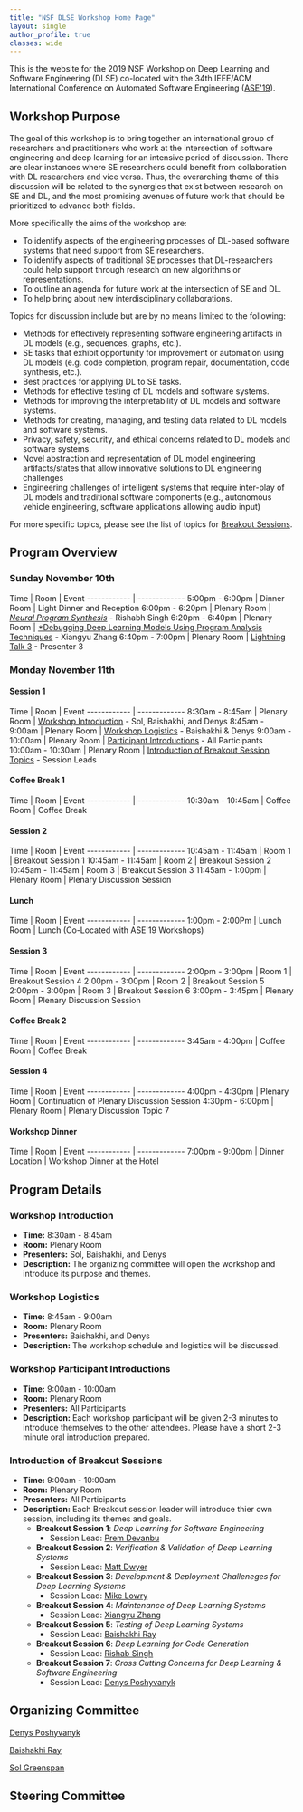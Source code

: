 ```yaml
---
title: "NSF DLSE Workshop Home Page"
layout: single
author_profile: true
classes: wide
---
```


This is the website for the 2019 NSF Workshop on Deep Learning and Software Engineering (DLSE) co-located with the 34th IEEE/ACM International Conference on Automated Software Engineering ([ASE'19](https://2019.ase-conferences.org)). 

## Workshop Purpose

The goal of this workshop is to bring together an international group of researchers and practitioners who work at the intersection of software engineering and deep learning for an intensive period of discussion. There are clear instances where SE researchers could benefit from collaboration with DL researchers and vice versa. Thus, the overarching theme of this discussion will be related to the synergies that exist between research on SE and DL, and the most promising avenues of future work that should be prioritized to advance both fields.
 
More specifically the aims of the workshop are: 

 * To identify aspects of the engineering processes of DL-based software systems that need support from SE researchers.
 * To identify aspects of traditional SE processes that DL-researchers could help support through research on new algorithms or representations.
 * To outline an agenda for future work at the intersection of SE and DL.
 * To help bring about new interdisciplinary collaborations.

Topics for discussion include but are by no means limited to the following:
 
* Methods for effectively representing software engineering artifacts in DL models (e.g., sequences, graphs, etc.).
* SE tasks that exhibit opportunity for improvement or automation using DL models (e.g. code completion, program repair, documentation, code synthesis, etc.).
* Best practices for applying DL to SE tasks.
* Methods for effective testing of DL models and software systems.
* Methods for improving the interpretability of DL models and software systems.
* Methods for creating, managing, and testing data related to DL models and software systems.
* Privacy, safety, security, and ethical concerns related to DL models and software systems.
* Novel abstraction and representation of DL model engineering artifacts/states that allow innovative solutions to DL engineering challenges
* Engineering challenges of intelligent systems that require inter-play of DL models and traditional software components (e.g., autonomous vehicle engineering, software applications allowing audio input)

For more specific topics, please see the list of topics for [Breakout Sessions](#introduction-of-breakout-sessions).

## Program Overview

### Sunday November 10th

Time | Room | Event
------------ | -------------
5:00pm - 6:00pm | Dinner Room | Light Dinner and Reception
6:00pm - 6:20pm | Plenary Room | [*Neural Program Synthesis*]() - Rishabh Singh
6:20pm - 6:40pm | Plenary Room | [*Debugging Deep Learning Models Using Program Analysis Techniques]() - Xiangyu Zhang
6:40pm - 7:00pm | Plenary Room | [Lightning Talk 3]() - Presenter 3

### Monday November 11th

#### Session 1

Time | Room | Event
------------ | -------------
8:30am - 8:45am | Plenary Room | [Workshop Introduction](#workshop-introduction) - Sol, Baishakhi, and Denys
8:45am - 9:00am | Plenary Room | [Workshop Logistics](#workshop-logistics) - Baishakhi & Denys
9:00am - 10:00am | Plenary Room | [Participant Introductions](#workshop-participant-introductions) - All Participants
10:00am - 10:30am | Plenary Room | [Introduction of Breakout Session Topics](#introduction-of-breakout-sessions) - Session Leads

#### Coffee Break 1

Time | Room | Event
------------ | -------------
10:30am - 10:45am | Coffee Room | Coffee Break

#### Session 2

Time | Room | Event
------------ | -------------
10:45am - 11:45am | Room 1 | Breakout Session 1
10:45am - 11:45am | Room 2 | Breakout Session 2
10:45am - 11:45am | Room 3 | Breakout Session 3
11:45am - 1:00pm | Plenary Room | Plenary Discussion Session

#### Lunch

Time | Room | Event
------------ | -------------
1:00pm - 2:00Pm | Lunch Room | Lunch (Co-Located with ASE'19 Workshops)

#### Session 3

Time | Room | Event
------------ | -------------
2:00pm - 3:00pm | Room 1 | Breakout Session 4
2:00pm - 3:00pm | Room 2 | Breakout Session 5
2:00pm - 3:00pm | Room 3 | Breakout Session 6
3:00pm - 3:45pm | Plenary Room | Plenary Discussion Session

#### Coffee Break 2

Time | Room | Event
------------ | -------------
3:45am - 4:00pm | Coffee Room | Coffee Break


#### Session 4

Time | Room | Event
------------ | -------------
4:00pm - 4:30pm | Plenary Room | Continuation of Plenary Discussion Session
4:30pm - 6:00pm | Plenary Room | Plenary Discussion Topic 7

#### Workshop Dinner

Time | Room | Event
------------ | -------------
7:00pm - 9:00pm | Dinner Location | Workshop Dinner at the Hotel


## Program Details

### Workshop Introduction
* **Time:** 8:30am - 8:45am
* **Room:** Plenary Room
* **Presenters:** Sol, Baishakhi, and Denys
* **Description:** The organizing committee will open the workshop and introduce its purpose and themes.

### Workshop Logistics
* **Time:** 8:45am - 9:00am
* **Room:** Plenary Room
* **Presenters:** Baishakhi, and Denys
* **Description:** The workshop schedule and logistics will be discussed.

### Workshop Participant Introductions
* **Time:** 9:00am - 10:00am
* **Room:** Plenary Room
* **Presenters:** All Participants
* **Description:** Each workshop participant will be given 2-3 minutes to introduce themselves to the other attendees. Please have a short 2-3 minute oral introduction prepared.

### Introduction of Breakout Sessions
* **Time:** 9:00am - 10:00am
* **Room:** Plenary Room
* **Presenters:** All Participants
* **Description:** Each Breakout session leader will introduce thier own session, including its themes and goals.
  * **Breakout Session 1**: *Deep Learning for Software Engineering*
    * Session Lead: [Prem Devanbu]()
  * **Breakout Session 2**: *Verification & Validation of Deep Learning Systems*
    * Session Lead: [Matt Dwyer]()
  * **Breakout Session 3**: *Development & Deployment Challeneges for Deep Learning Systems*
    * Session Lead: [Mike Lowry]()
  * **Breakout Session 4**: *Maintenance of Deep Learning Systems*
    * Session Lead: [Xiangyu Zhang]()
  * **Breakout Session 5**: *Testing of Deep Learning Systems*
    * Session Lead: [Baishakhi Ray]()
  * **Breakout Session 6**: *Deep Learning for Code Generation*
    * Session Lead: [Rishab Singh]()
  * **Breakout Session 7**: *Cross Cutting Concerns for Deep Learning & Software Engineering*
    * Session Lead: [Denys Poshyvanyk]()




## Organizing Committee

[Denys Poshyvanyk](http://www.cs.wm.edu/~denys/index.html)

[Baishakhi Ray](http://rayb.info)

[Sol Greenspan](https://www.nsf.gov/staff/staff_bio.jsp?lan=sgreensp&org=NSF&from_org=NSF)


## Steering Committee
